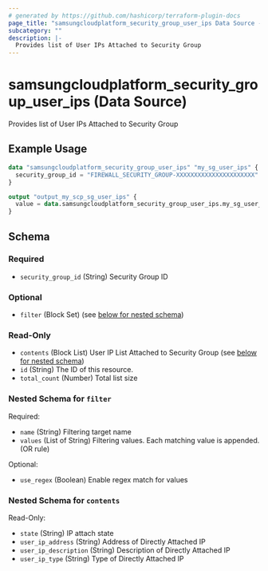 ```yaml
---
# generated by https://github.com/hashicorp/terraform-plugin-docs
page_title: "samsungcloudplatform_security_group_user_ips Data Source - samsungcloudplatform"
subcategory: ""
description: |-
  Provides list of User IPs Attached to Security Group
---
```


# samsungcloudplatform_security_group_user_ips (Data Source)

Provides list of User IPs Attached to Security Group

## Example Usage

```terraform
data "samsungcloudplatform_security_group_user_ips" "my_sg_user_ips" {
  security_group_id = "FIREWALL_SECURITY_GROUP-XXXXXXXXXXXXXXXXXXXXXX"
}

output "output_my_scp_sg_user_ips" {
  value = data.samsungcloudplatform_security_group_user_ips.my_sg_user_ips
}
```

<!-- schema generated by tfplugindocs -->
## Schema

### Required

- `security_group_id` (String) Security Group ID

### Optional

- `filter` (Block Set) (see [below for nested schema](#nestedblock--filter))

### Read-Only

- `contents` (Block List) User IP List Attached to Security Group (see [below for nested schema](#nestedblock--contents))
- `id` (String) The ID of this resource.
- `total_count` (Number) Total list size

<a id="nestedblock--filter"></a>
### Nested Schema for `filter`

Required:

- `name` (String) Filtering target name
- `values` (List of String) Filtering values. Each matching value is appended. (OR rule)

Optional:

- `use_regex` (Boolean) Enable regex match for values


<a id="nestedblock--contents"></a>
### Nested Schema for `contents`

Read-Only:

- `state` (String) IP attach state
- `user_ip_address` (String) Address of Directly Attached IP
- `user_ip_description` (String) Description of Directly Attached IP
- `user_ip_type` (String) Type of Directly Attached IP



